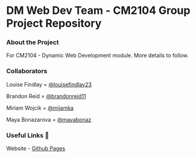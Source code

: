 # DM Web Dev Team - CM2104 Group Project Repository

### About the Project

For CM2104 - Dynamic Web Development module. More details to follow.

### Collaborators

Louise Findlay = [@louisefindlay23](https://github.com/louisefindlay23)

Brandon Reid = [@brandonreid11](https://github.com/brandonreid11)

Miriam Wojcik = [@mijamka](https://github.com/mijamka)

Maya Bonazarova = [@mayabonaz](https://github.com/mayabonaz)

### Useful Links  :link:

Website - [Github Pages](https://cm2104-dynamicwebdevelopment.github.io/aurora/prototype/index.html)
